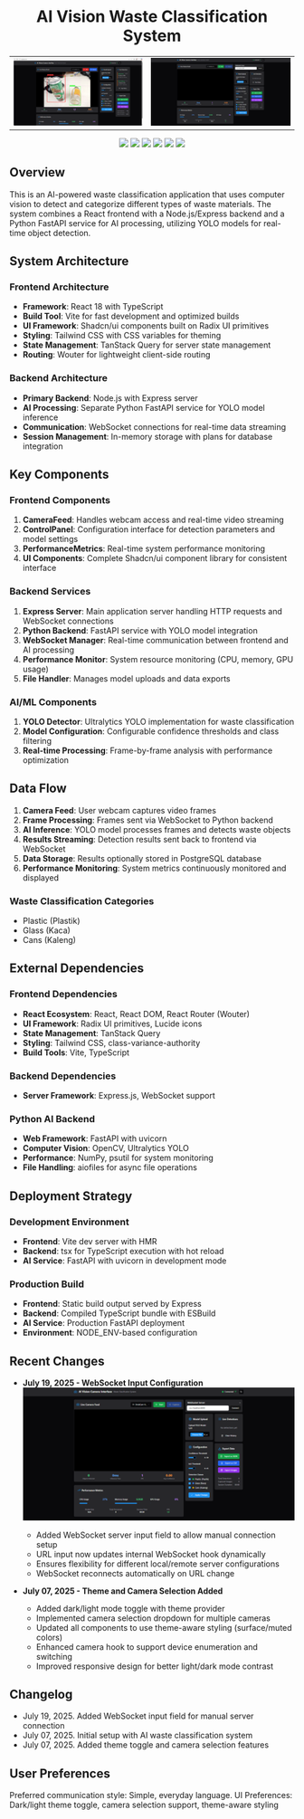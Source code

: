 <h1 align="center">AI Vision Waste Classification System</h1>

<table>
  <tr>
    <td><img src="https://github.com/fikriaf/AI-Vision-Web/blob/main/Preview.png?raw=true" width="500px"></td>
    <td><img src="https://github.com/fikriaf/AI-Vision-Web/blob/main/image.png?raw=true" width="540px"></td>
  </tr>
</table>


<p align="center">
  <a href="#"><img src="https://img.shields.io/badge/Blade-42%25-FF2D20?style=flat"></a>
  <a href="#"><img src="https://img.shields.io/badge/PHP-29%25-8892BF?style=flat&logo=php"></a>
  <a href="#"><img src="https://img.shields.io/badge/JavaScript-16%25-F7DF1E?style=flat&logo=javascript&logoColor=black"></a>
  <a href="#"><img src="https://img.shields.io/badge/CSS-9%25-264DE4?style=flat&logo=css3&logoColor=white"></a>
  <a href="#"><img src="https://img.shields.io/github/repo-size/fikriaf/wekker?color=blue"></a>
  <a href="#"><img src="https://img.shields.io/github/languages/code-size/fikriaf/wekker?color=green"></a>
</p>

## Overview

This is an AI-powered waste classification application that uses computer vision to detect and categorize different types of waste materials. The system combines a React frontend with a Node.js/Express backend and a Python FastAPI service for AI processing, utilizing YOLO models for real-time object detection.

## System Architecture

### Frontend Architecture
- **Framework**: React 18 with TypeScript
- **Build Tool**: Vite for fast development and optimized builds
- **UI Framework**: Shadcn/ui components built on Radix UI primitives
- **Styling**: Tailwind CSS with CSS variables for theming
- **State Management**: TanStack Query for server state management
- **Routing**: Wouter for lightweight client-side routing

### Backend Architecture
- **Primary Backend**: Node.js with Express server
- **AI Processing**: Separate Python FastAPI service for YOLO model inference
- **Communication**: WebSocket connections for real-time data streaming
- **Session Management**: In-memory storage with plans for database integration

## Key Components

### Frontend Components
1. **CameraFeed**: Handles webcam access and real-time video streaming
2. **ControlPanel**: Configuration interface for detection parameters and model settings
3. **PerformanceMetrics**: Real-time system performance monitoring
4. **UI Components**: Complete Shadcn/ui component library for consistent interface

### Backend Services
1. **Express Server**: Main application server handling HTTP requests and WebSocket connections
2. **Python Backend**: FastAPI service with YOLO model integration
3. **WebSocket Manager**: Real-time communication between frontend and AI processing
4. **Performance Monitor**: System resource monitoring (CPU, memory, GPU usage)
5. **File Handler**: Manages model uploads and data exports

### AI/ML Components
1. **YOLO Detector**: Ultralytics YOLO implementation for waste classification
2. **Model Configuration**: Configurable confidence thresholds and class filtering
3. **Real-time Processing**: Frame-by-frame analysis with performance optimization

## Data Flow

1. **Camera Feed**: User webcam captures video frames
2. **Frame Processing**: Frames sent via WebSocket to Python backend
3. **AI Inference**: YOLO model processes frames and detects waste objects
4. **Results Streaming**: Detection results sent back to frontend via WebSocket
5. **Data Storage**: Results optionally stored in PostgreSQL database
6. **Performance Monitoring**: System metrics continuously monitored and displayed

### Waste Classification Categories
- Plastic (Plastik)
- Glass (Kaca) 
- Cans (Kaleng)

## External Dependencies

### Frontend Dependencies
- **React Ecosystem**: React, React DOM, React Router (Wouter)
- **UI Framework**: Radix UI primitives, Lucide icons
- **State Management**: TanStack Query
- **Styling**: Tailwind CSS, class-variance-authority
- **Build Tools**: Vite, TypeScript

### Backend Dependencies
- **Server Framework**: Express.js, WebSocket support

### Python AI Backend
- **Web Framework**: FastAPI with uvicorn
- **Computer Vision**: OpenCV, Ultralytics YOLO
- **Performance**: NumPy, psutil for system monitoring
- **File Handling**: aiofiles for async file operations

## Deployment Strategy

### Development Environment
- **Frontend**: Vite dev server with HMR
- **Backend**: tsx for TypeScript execution with hot reload
- **AI Service**: FastAPI with uvicorn in development mode

### Production Build
- **Frontend**: Static build output served by Express
- **Backend**: Compiled TypeScript bundle with ESBuild
- **AI Service**: Production FastAPI deployment
- **Environment**: NODE_ENV-based configuration

## Recent Changes
- **July 19, 2025 - WebSocket Input Configuration**
  ![Hasil Demo](https://github.com/fikriaf/AI-Vision-Web/blob/main/image.png)
  
  - Added WebSocket server input field to allow manual connection setup
  - URL input now updates internal WebSocket hook dynamically
  - Ensures flexibility for different local/remote server configurations
  - WebSocket reconnects automatically on URL change
  
- **July 07, 2025 - Theme and Camera Selection Added**
  - Added dark/light mode toggle with theme provider
  - Implemented camera selection dropdown for multiple cameras
  - Updated all components to use theme-aware styling (surface/muted colors)
  - Enhanced camera hook to support device enumeration and switching
  - Improved responsive design for better light/dark mode contrast

## Changelog
- July 19, 2025. Added WebSocket input field for manual server connection
- July 07, 2025. Initial setup with AI waste classification system
- July 07, 2025. Added theme toggle and camera selection features

## User Preferences
Preferred communication style: Simple, everyday language.
UI Preferences: Dark/light theme toggle, camera selection support, theme-aware styling
